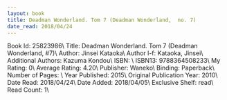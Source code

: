 ```yaml
---
layout: book
title: Deadman Wonderland. Tom 7 (Deadman Wonderland,  no. 7)
date_read: 2018/04/24
---
```


Book Id: 25823986\ 
Title: Deadman Wonderland. Tom 7 (Deadman Wonderland, #7)\ 
Author: Jinsei Kataoka\ 
Author l-f: Kataoka, Jinsei\ 
Additional Authors: Kazuma Kondou\ 
ISBN: \ 
ISBN13: 9788364508233\ 
My Rating: 0\ 
Average Rating: 4.20\ 
Publisher: Waneko\ 
Binding: Paperback\ 
Number of Pages: \ 
Year Published: 2015\ 
Original Publication Year: 2010\ 
Date Read: 2018/04/24\ 
Date Added: 2018/04/05\ 
Exclusive Shelf: read\ 
Read Count: 1\ 

